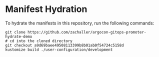 # Manifest Hydration

To hydrate the manifests in this repository, run the following commands:

```shell
git clone https://github.com/zachaller/argocon-gitops-promoter-hydrate-demo
# cd into the cloned directory
git checkout a9d69baee49508113399b8b01ab0f54724c5158d
kustomize build ./user-configuration/development
```
